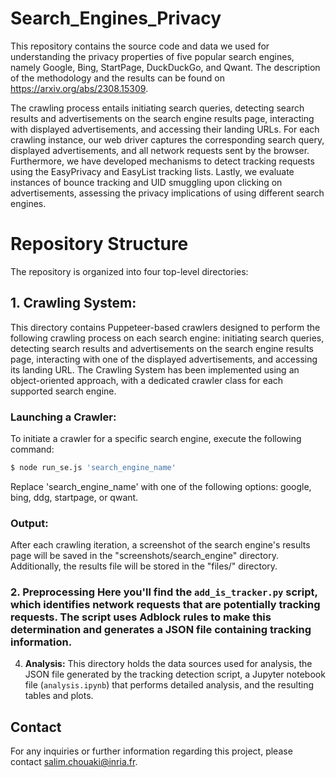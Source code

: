 
# Search_Engines_Privacy

This repository contains the source code and data we used for understanding the privacy properties of five popular search engines, namely Google, Bing, StartPage, DuckDuckGo, and Qwant. The description of the methodology and the results can be found on https://arxiv.org/abs/2308.15309. 



The crawling process entails initiating search queries, detecting search results and advertisements on the search engine results page, interacting with displayed advertisements, and accessing their landing URLs. For each crawling instance, our web driver captures the corresponding search query, displayed advertisements, and all network requests sent by the browser. Furthermore, we have developed mechanisms to detect tracking requests using the EasyPrivacy and EasyList tracking lists. Lastly, we evaluate instances of bounce tracking and UID smuggling upon clicking on advertisements, assessing the privacy implications of using different search engines.


# Repository Structure

The repository is organized into four top-level directories:

## 1. **Crawling System:** 
This directory contains Puppeteer-based crawlers designed to perform the following crawling process on each search engine: initiating search queries, detecting search results and advertisements on the search engine results page, interacting with one of the displayed advertisements, and accessing its landing URL. The Crawling System has been implemented using an object-oriented approach, with a dedicated crawler class for each supported search engine.

### Launching a Crawler:
To initiate a crawler for a specific search engine, execute the following command:

```bash
$ node run_se.js 'search_engine_name'
```

Replace 'search_engine_name' with one of the following options: google, bing, ddg, startpage, or qwant.

### Output:
After each crawling iteration, a screenshot of the search engine's results page will be saved in the "screenshots/search_engine" directory. Additionally, the results file will be stored in the "files/" directory.


### 2. **Preprocessing** Here you'll find the `add_is_tracker.py` script, which identifies network requests that are potentially tracking requests. The script uses Adblock rules to make this determination and generates a JSON file containing tracking information.

4. **Analysis:** This directory holds the data sources used for analysis, the JSON file generated by the tracking detection script, a Jupyter notebook file (`analysis.ipynb`) that performs detailed analysis, and the resulting tables and plots.

## Contact
For any inquiries or further information regarding this project, please contact salim.chouaki@inria.fr.
